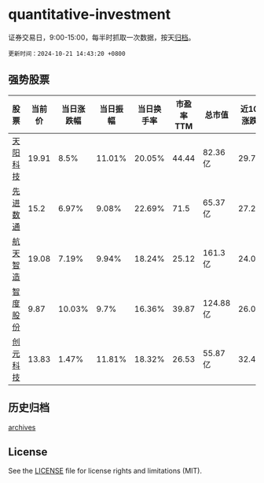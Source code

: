# quantitative-investment

证券交易日，9:00-15:00，每半时抓取一次数据，按天[归档](archives)。

`更新时间：2024-10-21 14:43:20 +0800`

## 强势股票

|股票|当前价|当日涨跌幅|当日振幅|当日换手率|市盈率TTM|总市值|近10日涨跌幅|
|----|----|----|----|----|----|----|----|
|[天阳科技](https://xueqiu.com/S/SZ300872)|19.91|8.5%|11.01%|20.05%|44.44|82.36亿|29.79%|
|[先进数通](https://xueqiu.com/S/SZ300541)|15.2|6.97%|9.08%|22.69%|71.5|65.37亿|27.2%|
|[航天智造](https://xueqiu.com/S/SZ300446)|19.08|7.19%|9.94%|18.24%|25.12|161.3亿|24.06%|
|[智度股份](https://xueqiu.com/S/SZ000676)|9.87|10.03%|9.7%|16.36%|39.87|124.88亿|26.05%|
|[创元科技](https://xueqiu.com/S/SZ000551)|13.83|1.47%|11.81%|18.32%|26.53|55.87亿|32.47%|

## 历史归档

[archives](archives)

## License

See the [LICENSE](LICENSE) file for license rights and limitations (MIT).